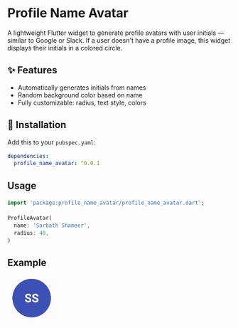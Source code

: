 # Profile Name Avatar

A lightweight Flutter widget to generate profile avatars with user initials — similar to Google or Slack. If a user doesn't have a profile image, this widget displays their initials in a colored circle.

## ✨ Features

- Automatically generates initials from names
- Random background color based on name
- Fully customizable: radius, text style, colors

## 🔧 Installation

Add this to your `pubspec.yaml`:

```yaml
dependencies:
  profile_name_avatar: ^0.0.1
```

## Usage

```dart
import 'package:profile_name_avatar/profile_name_avatar.dart';

ProfileAvatar(
  name: 'Sarbath Shameer',
  radius: 40,
)
```


## Example

![Profile Avatar Screenshot](example/lib-ss.png)
